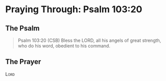 # Praying Through: Psalm 103:20

## The Psalm

>Psalm 103:20 (CSB) Bless the LORD, all his angels of great strength, who do his word, obedient to his command. 

## The Prayer

<div style="font-variant: small-caps;">
Lord
</div>
